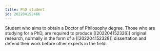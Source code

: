 ```yaml
---
title: PhD student
id: 202204152466
---
```


Student who aims to obtain a Doctor of Philosophy degree. Those who are studying for a PhD, are required to produce [[202204152326]] original research, normally in the form of a [[202204152328]] dissertation and defend their work before other experts in the field.
